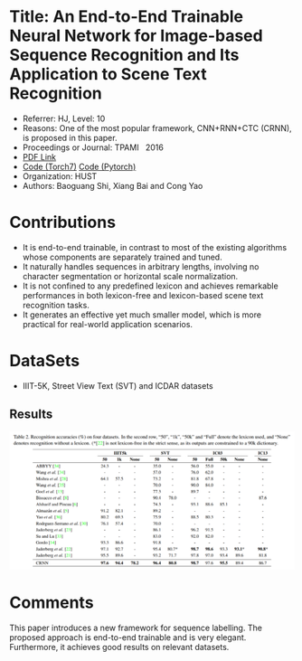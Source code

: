 # Title: An End-to-End Trainable Neural Network for Image-based Sequence Recognition and Its Application to Scene Text Recognition 
 + Referrer: HJ, Level: 10
 + Reasons: One of the most popular framework, CNN+RNN+CTC (CRNN), is proposed in this paper.
 + Proceedings or Journal: TPAMI  &nbsp; 2016
 + [PDF Link](https://arxiv.org/pdf/1507.05717.pdf)  
 + [Code (Torch7)](https://github.com/bgshih/crnn) [Code (Pytorch)](https://github.com/meijieru/crnn.pytorch)
 + Organization: HUST
 + Authors: Baoguang Shi, Xiang Bai and Cong Yao
 
# Contributions
 + It is end-to-end trainable, in contrast to most of the existing algorithms whose components are separately trained and tuned. 
 + It naturally handles sequences in arbitrary lengths, involving no character segmentation or horizontal scale normalization.
 + It is not confined to any predefined lexicon and achieves remarkable performances in both lexicon-free and lexicon-based scene text recognition tasks. 
 + It generates an effective yet much smaller model, which is more practical for real-world application scenarios.
 
# DataSets
 + IIIT-5K, Street View Text (SVT) and ICDAR datasets
 ## Results
 ![The results of CRNN in several datasets.](../Images/CRNN_results.png)
 
 
# Comments
 This paper introduces a new framework for sequence labelling. The proposed approach is end-to-end trainable and is very elegant. Furthermore, it achieves good results on relevant datasets.
